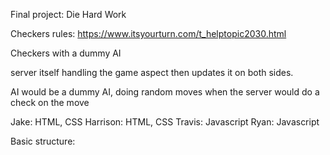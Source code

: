 Final project: Die Hard Work

Checkers rules: https://www.itsyourturn.com/t_helptopic2030.html

Checkers with a dummy AI

server itself handling the game aspect then updates it on both sides.


AI would be a dummy AI, doing random moves when the server would do a check on the move


Jake: HTML, CSS
Harrison: HTML, CSS
Travis: Javascript
Ryan: Javascript



Basic structure:


